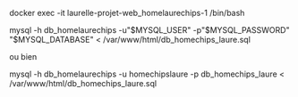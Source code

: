 docker exec -it laurelle-projet-web_homelaurechips-1 /bin/bash

   mysql -h db_homelaurechips -u"$MYSQL_USER" -p"$MYSQL_PASSWORD" "$MYSQL_DATABASE" < /var/www/html/db_homechips_laure.sql

ou bien 

   mysql -h db_homelaurechips -u homechipslaure -p db_homechips_laure < /var/www/html/db_homechips_laure.sql
   

